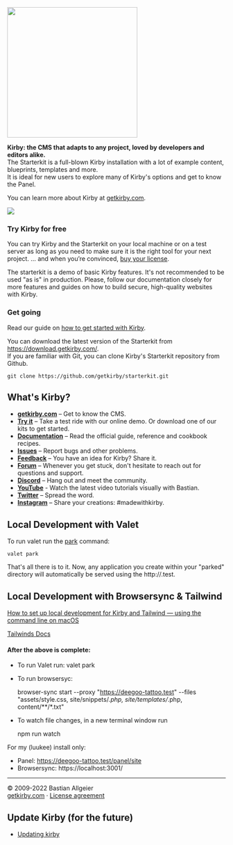 <img src="http://getkirby.com/assets/images/github/starterkit.jpg" width="300">


**Kirby: the CMS that adapts to any project, loved by developers and editors alike.**  
The Starterkit is a full-blown Kirby installation with a lot of example content, blueprints, templates and more.  
It is ideal for new users to explore many of Kirby's options and get to know the Panel.

You can learn more about Kirby at [getkirby.com](https://getkirby.com).

<img src="http://getkirby.com/assets/images/github/starterkit-screen.png" />

### Try Kirby for free  
You can try Kirby and the Starterkit on your local machine or on a test server as long as you need to make sure it is the right tool for your next project. … and when you’re convinced, [buy your license](https://getkirby.com/buy).

The starterkit is a demo of basic Kirby features. It's not recommended to be used "as is" in production. Please, follow our documentation closely for more features and guides on how to build secure, high-quality websites with Kirby.

### Get going
Read our guide on [how to get started with Kirby](https://getkirby.com/docs/guide/quickstart).

You can download the latest version of the Starterkit from https://download.getkirby.com/.  
If you are familiar with Git, you can clone Kirby's Starterkit repository from Github.

    git clone https://github.com/getkirby/starterkit.git

## What's Kirby?
- **[getkirby.com](https://getkirby.com)** – Get to know the CMS.
- **[Try it](https://getkirby.com/try)** – Take a test ride with our online demo. Or download one of our kits to get started.
- **[Documentation](https://getkirby.com/docs/guide)** – Read the official guide, reference and cookbook recipes.
- **[Issues](https://github.com/getkirby/kirby/issues)** – Report bugs and other problems.
- **[Feedback](https://feedback.getkirby.com)** – You have an idea for Kirby? Share it.
- **[Forum](https://forum.getkirby.com)** – Whenever you get stuck, don't hesitate to reach out for questions and support.
- **[Discord](https://chat.getkirby.com)** – Hang out and meet the community.
- **[YouTube](https://youtube.com/kirbyCasts)** - Watch the latest video tutorials visually with Bastian.
- **[Twitter](https://twitter.com/getkirby)** – Spread the word.
- **[Instagram](https://www.instagram.com/getkirby/)** – Share your creations: #madewithkirby.

## Local Development with Valet

To run valet run the [park](https://laravel.com/docs/8.x/valet#serving-sites) command:

    valet park

That's all there is to it. Now, any application you create within your "parked" directory will automatically be served using the http://<directory-name>.test.

## Local Development with Browsersync & Tailwind

[How to set up local development for Kirby and Tailwind — using the command line on macOS](https://www.brianliddell.com/blog/how-to-set-up-local-development-for-kirby-and-tailwind-version-2)

[Tailwinds Docs](https://tailwindcss.com/docs/utility-first)

#### After the above is complete:

- To run Valet run:
    valet park
    
- To run browsersyc:

    browser-sync start --proxy "https://deegoo-tattoo.test" --files "assets/style.css, site/snippets/*.php, site/templates/*.php, content/**/*.txt"

- To watch file changes, in a new terminal window run 
    
    npm run watch
    
For my (luukee) install only:

- Panel: https://deegoo-tattoo.test/panel/site
- Browsersync: https://localhost:3001/

---

© 2009-2022 Bastian Allgeier  
[getkirby.com](https://getkirby.com) · [License agreement](https://getkirby.com/license)

## Update Kirby (for the future)

- [Updating kirby](https://getkirby.com/docs/cookbook/setup/git#updating-kirby)

